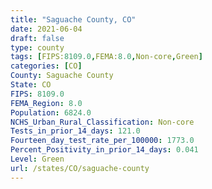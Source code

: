 ```yaml
---
title: "Saguache County, CO"
date: 2021-06-04
draft: false
type: county
tags: [FIPS:8109.0,FEMA:8.0,Non-core,Green]
categories: [CO]
County: Saguache County
State: CO
FIPS: 8109.0
FEMA_Region: 8.0
Population: 6824.0
NCHS_Urban_Rural_Classification: Non-core
Tests_in_prior_14_days: 121.0
Fourteen_day_test_rate_per_100000: 1773.0
Percent_Positivity_in_prior_14_days: 0.041
Level: Green
url: /states/CO/saguache-county
---
```



